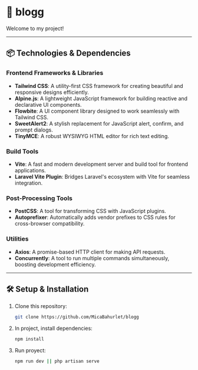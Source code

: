 
# 🚀 blogg 

Welcome to my project!

---

## 📦 **Technologies & Dependencies**

### **Frontend Frameworks & Libraries**
- **Tailwind CSS**: A utility-first CSS framework for creating beautiful and responsive designs efficiently.
- **Alpine.js**: A lightweight JavaScript framework for building reactive and declarative UI components.
- **Flowbite**: A UI component library designed to work seamlessly with Tailwind CSS.
- **SweetAlert2**: A stylish replacement for JavaScript alert, confirm, and prompt dialogs.
- **TinyMCE**: A robust WYSIWYG HTML editor for rich text editing.

### **Build Tools**
- **Vite**: A fast and modern development server and build tool for frontend applications.
- **Laravel Vite Plugin**: Bridges Laravel's ecosystem with Vite for seamless integration.

### **Post-Processing Tools**
- **PostCSS**: A tool for transforming CSS with JavaScript plugins.
- **Autoprefixer**: Automatically adds vendor prefixes to CSS rules for cross-browser compatibility.

### **Utilities**
- **Axios**: A promise-based HTTP client for making API requests.
- **Concurrently**: A tool to run multiple commands simultaneously, boosting development efficiency.

---

## 🛠️ **Setup & Installation**

1. Clone this repository:
   ```bash
   git clone https://github.com/MicaBahurlet/blogg

2. In project, install dependencies:
   ```bash
   npm install

3. Run proyect:
    ```bash
   npm run dev || php artisan serve
